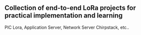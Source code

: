 ## Collection of end-to-end LoRa projects for practical implementation and learning
PIC Lora, Application Server, Network Server Chirpstack, etc..
